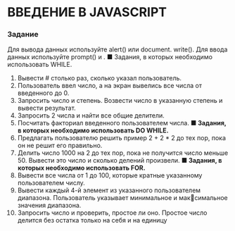 # ВВЕДЕНИЕ В JAVASCRIPT
### Задание 
Для вывода данных используйте alert() или document.
write(). Для ввода данных используйте prompt() и .
■ Задания, в которых необходимо использовать WHILE.
1. Вывести # столько раз, сколько указал пользователь.
2. Пользователь ввел число, а на экран вывелись все числа 
от введенного до 0.
3. Запросить число и степень. Возвести число в указанную 
степень и вывести результат.
4. Запросить 2 числа и найти все общие делители.
5. Посчитать факториал введенного пользователем числа.
<b>■ Задания, в которых необходимо использовать DO WHILE. </b>
1. Предлагать пользователю решить пример 2 + 2 * 2 до тех 
пор, пока он не решит его правильно.
2. Делить число 1000 на 2 до тех пор, пока не получится число 
меньше 50. Вывести это число и сколько делений произвели.
<b>■ Задания, в которых необходимо использовать FOR.</b>
3. Вывести все числа от 1 до 100, которые кратные указанному 
пользователем числу.
4. Вывести каждый 4-й элемент из указанного пользователем 
диапазона. Пользователь указывает минимальное и максимальное значения диапазона. 
5. Запросить число и проверить, простое ли оно. Простое 
число делится без остатка только на себя и на единицу
